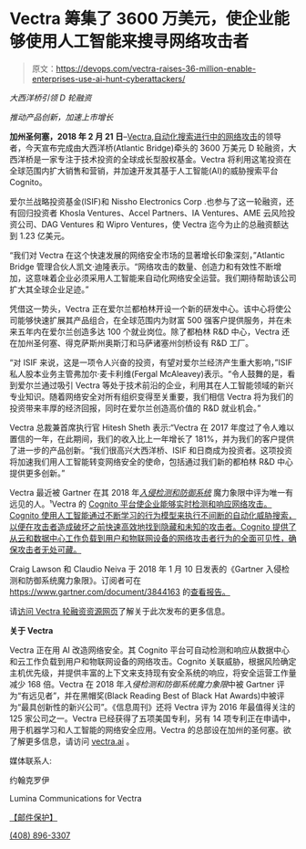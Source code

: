 # Vectra 筹集了 3600 万美元，使企业能够使用人工智能来搜寻网络攻击者

> 原文：<https://devops.com/vectra-raises-36-million-enable-enterprises-use-ai-hunt-cyberattackers/>

*大西洋桥引领 D 轮融资*

*推动产品创新，加速上市增长*

**加州圣何塞，2018 年 2 月 21 日**–[Vectra](http://www.vectra.ai/),[自动化搜索进行中的网络攻击](https://vectra.ai/product)的领导者，今天宣布完成由大西洋桥(Atlantic Bridge)牵头的 3600 万美元 D 轮融资，大西洋桥是一家专注于技术投资的全球成长型股权基金。Vectra 将利用这笔投资在全球范围内扩大销售和营销，并加速开发其基于人工智能(AI)的威胁搜索平台 Cognito。

爱尔兰战略投资基金(ISIF)和 Nissho Electronics Corp .也参与了这一轮融资，还有回归投资者 Khosla Ventures、Accel Partners、IA Ventures、AME 云风险投资公司、DAG Ventures 和 Wipro Ventures，使 Vectra 迄今为止的总融资额达到 1.23 亿美元。

“我们对 Vectra 在这个快速发展的网络安全市场的显著增长印象深刻，”Atlantic Bridge 管理合伙人凯文·迪隆表示。“网络攻击的数量、创造力和有效性不断增加，这意味着企业必须采用人工智能来自动化网络安全运营。我们期待帮助该公司扩大其全球企业足迹。”

凭借这一势头，Vectra 正在爱尔兰都柏林开设一个新的研发中心。该中心将使公司能够快速扩展其产品组合，在全球范围内为财富 500 强客户提供服务，并在未来五年内在爱尔兰创造多达 100 个就业岗位。除了都柏林 R&D 中心，Vectra 还在加州圣何塞、得克萨斯州奥斯汀和马萨诸塞州剑桥设有 R&D 工厂。

“对 ISIF 来说，这是一项令人兴奋的投资，有望对爱尔兰经济产生重大影响，”ISIF 私人股本业务主管弗加尔·麦卡利维(Fergal McAleavey)表示。“令人鼓舞的是，看到爱尔兰通过吸引 Vectra 等处于技术前沿的企业，利用其在人工智能领域的新兴专业知识。随着网络安全对所有组织变得至关重要，我们相信 Vectra 将为我们的投资带来丰厚的经济回报，同时在爱尔兰创造高价值的 R&D 就业机会。”

Vectra 总裁兼首席执行官 Hitesh Sheth 表示:“Vectra 在 2017 年度过了令人难以置信的一年，在此期间，我们的收入比上一年增长了 181%，并为我们的客户提供了进一步的产品创新。“我们很高兴大西洋桥、ISIF 和日商成为投资者。这项投资将加速我们用人工智能转变网络安全的使命，包括通过我们新的都柏林 R&D 中心提供更多创新。”

Vectra 最近被 Gartner 在其 2018 年[*入侵检测和防御系统*](https://info.vectra.ai/vectra-visionary-2018-gartner-magic-quadrant-for-idps) 魔力象限中评为唯一有远见的人。¹Vectra 的 [Cognito 平台使企业能够实时检测和响应网络攻击。Cognito 使用人工智能通过不断学习的行为模型来执行不间断的自动化威胁搜索，以便在攻击者造成破坏之前快速高效地找到隐藏和未知的攻击者。Cognito 提供了从云和数据中心工作负载到用户和物联网设备的网络攻击者行为的全面可见性，确保攻击者无处可藏。](https://vectra.ai/product)

Craig Lawson 和 Claudio Neiva 于 2018 年 1 月 10 日发表的《Gartner 入侵检测和防御系统魔力象限》。订阅者可在 https://www.gartner.com/document/3844163 的[查看报告。](https://www.gartner.com/document/3844163)

请[访问 Vectra 轮融资资源网页](https://info.vectra.ai/vectra-series-d-funding)了解关于此次发布的更多信息。

**关于 Vectra**

Vectra 正在用 AI 改造网络安全。其 Cognito 平台可自动检测和响应从数据中心和云工作负载到用户和物联网设备的网络攻击。Cognito 关联威胁，根据风险确定主机优先级，并提供丰富的上下文来支持现有安全系统的响应，将安全运营工作量减少 168 倍。Vectra 在 2018 年*入侵检测和防御系统魔力象限*中被 Gartner 评为“有远见者”，并在黑帽奖(Black Reading Best of Black Hat Awards)中被评为“最具创新性的新兴公司”。《信息周刊》还将 Vectra 评为 2016 年最值得关注的 125 家公司之一。Vectra 已经获得了五项美国专利，另有 14 项专利正在申请中，用于机器学习和人工智能的网络安全应用。Vectra 的总部设在加州的圣何塞。欲了解更多信息，请访问 [vectra.ai](https://vectra.ai/) 。

媒体联系人:

约翰克罗伊

Lumina Communications for Vectra

[【邮件保护】](/cdn-cgi/l/email-protection#b4c2d1d7c0c6d5f4d8c1d9dddad5c4c69ad7dbd9)

[(408) 896-3307](tel:(408)%20896-3307)